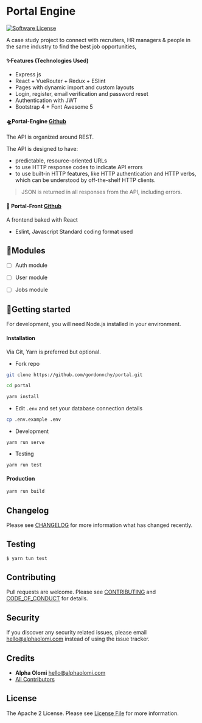 # Portal Engine 

[![Software License][ico-license]](LICENSE.md)

A case study project to connect with recruiters, HR managers & people in the same industry to find the best job opportunities, 

#### ✨Features (Technologies Used)

- Express js
- React + VueRouter + Redux + ESlint
- Pages with dynamic import and custom layouts
- Login, register, email verification and password reset
- Authentication with JWT
- Bootstrap 4 + Font Awesome 5


#### 🛸Portal-Engine [Github](https://github.com/mumbo-pro/portal/) 
The API is organized around REST.

The API is designed to have:
- predictable, resource-oriented URLs
- to use HTTP response codes to indicate API errors
- to use built-in HTTP features, like HTTP authentication and HTTP verbs, which can be understood by off-the-shelf HTTP clients.

> JSON is returned in all responses from the API, including errors.

#### 🚁 Portal-Front [Github](https://github.com/mumbo-pro/portal-front/) 

A frontend baked with React

- Eslint, Javascript Standard coding format used

## 🧩Modules

- [ ] Auth module
- [ ] User module
- [ ] Jobs module



## 🚀Getting started

For development, you will need Node.js installed in your environment.

#### Installation

Via Git, Yarn is preferred but optional.

- Fork repo
```bash
git clone https://github.com/gordonnchy/portal.git

cd portal

yarn install
```

- Edit `.env` and set your database connection details

```bash
cp .env.example .env
```


- Development
```
yarn run serve
```

- Testing
```
yarn run test
```

#### Production

```bash
yarn run build
```

## Changelog

Please see [CHANGELOG](CHANGELOG.md) for more information what has changed recently.


## Testing

```bash
$ yarn tun test
```

## Contributing

Pull requests are welcome. Please see [CONTRIBUTING](./.github/CONTRIBUTING.md) and [CODE_OF_CONDUCT](./.github/CODE_OF_CONDUCT.md) for details.


## Security

If you discover any security related issues, please email [hello@alphaolomi.com](mailto:hello@alphaolomi.com) instead of using the issue tracker.

## Credits

- **Alpha Olomi** [hello@alphaolomi.com](hello@alphaolomi.com)
- [All Contributors][link-contributors]

## License
The Apache 2 License. Please see [License File](LICENSE) for more information.



[ico-license]: https://img.shields.io/badge/license-Apache2-brightgreen.svg?style=flat-square

[link-contributors]: ../../contributors
